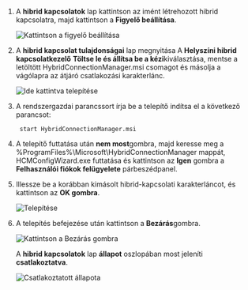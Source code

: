 
1. A **hibrid kapcsolatok** lap kattintson az imént létrehozott hibrid kapcsolatra, majd kattintson a **Figyelő beállítása**.
    
    ![Kattintson a figyelő beállítása](./media/app-service-hybrid-connections-manager-install/D04ClickListenerSetup.png)
    
4. A **hibrid kapcsolat tulajdonságai** lap megnyitása A **Helyszíni hibrid kapcsolatkezelő** **Töltse le és állítsa be a kézi**kiválasztása, mentse a letöltött HybridConnectionManager.msi csomagot és másolja a vágólapra az átjáró csatlakozási karakterlánc.
    
    ![Ide kattintva telepítése](./media/app-service-hybrid-connections-manager-install/D05ClickToInstallHCM.png)
    
5. A rendszergazdai parancssort írja be a telepítő indítsa el a következő parancsot:

        start HybridConnectionManager.msi
 
7. A telepítő futtatása után **nem most**gombra, majd keresse meg a %ProgramFiles%\Microsoft\HybridConnectionManager mappát, HCMConfigWizard.exe futtatása és kattintson az **Igen** gombra a **Felhasználói fiókok felügyelete** párbeszédpanel.
        
7. Illessze be a korábban kimásolt hibrid-kapcsolati karakterláncot, és kattintson az **OK gombra**. 
    
    ![Telepítése](./media/app-service-hybrid-connections-manager-install/D08aHCMInstallManual.png)
    
8. A telepítés befejezése után kattintson a **Bezárás**gombra.
    
    ![Kattintson a Bezárás gombra](./media/app-service-hybrid-connections-manager-install/D09HCMInstallComplete.png)
    
    A **hibrid kapcsolatok** lap **állapot** oszlopában most jeleníti **csatlakoztatva**. 
    
    ![Csatlakoztatott állapota](./media/app-service-hybrid-connections-manager-install/D10HCStatusConnected.png)
